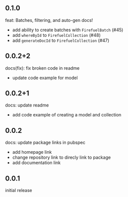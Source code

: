 ## 0.1.0
feat: Batches, filtering, and auto-gen docs!
  - add ability to create batches with `FirefuelBatch` (#45)
  - add `whereById` to `FirefuelCollection` (#48)
  - add `generateDocId` to `FirefuelCollection` (#47)

## 0.0.2+2
docs(fix): fix broken code in readme
  - update code example for model

## 0.0.2+1
docs: update readme
  - add code example of creating a model and collection

## 0.0.2
docs: update package links in pubspec
  - add homepage link
  - change repository link to direcly link to package
  - add documentation link

## 0.0.1

initial release

